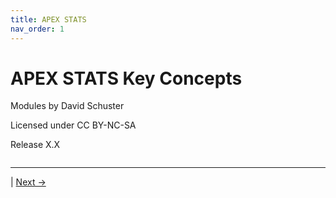 ```yaml
---
title: APEX STATS
nav_order: 1
---
```


# APEX STATS Key Concepts 

Modules by David Schuster

Licensed under CC BY-NC-SA

Release X.X


```{tableofcontents}
```
---

 | [Next →](background.md)
